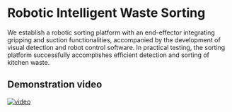 # Robotic Intelligent Waste Sorting

We establish a robotic sorting platform with an end-effector integrating gripping and suction functionalities, accompanied by the development of visual detection and robot control software. In practical testing, the sorting platform successfully accomplishes efficient detection and sorting of kitchen waste.

## Demonstration video 

[![video](https://embed.wave.video/Qv4vjgA1j17M5yF1/preview.jpg?width=1920&height=1080&play=true&color=%2330AEF2)](https://watch.wave.video/Qv4vjgA1j17M5yF1)

